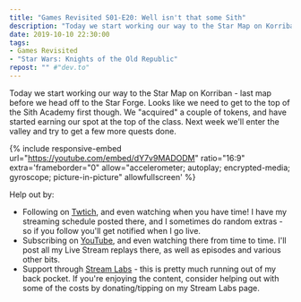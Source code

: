 ```yaml
---
title: "Games Revisited S01-E20: Well isn't that some Sith"
description: "Today we start working our way to the Star Map on Korriban."
date: 2019-10-10 22:30:00
tags:
- Games Revisited
- "Star Wars: Knights of the Old Republic"
repost: "" #"dev.to"
---
```


Today we start working our way to the Star Map on Korriban - last map before we head off to the Star Forge. Looks like we need to get to the top of the Sith Academy first though. We "acquired" a couple of tokens, and have started earning our spot at the top of the class. Next week we'll enter the valley and try to get a few more quests done.
<!--more-->


{% include responsive-embed url="https://youtube.com/embed/dY7v9MADODM" ratio="16:9" extra='frameborder="0" allow="accelerometer; autoplay; encrypted-media; gyroscope; picture-in-picture" allowfullscreen' %}

Help out by:
 * Following on [Twtich](https://twitch.tv/AnonJr_Live), and even watching when you have time! I have my streaming schedule posted there, and I sometimes do random extras - so if you follow you'll get notified when I go live.
 * Subscribing on [YouTube](http://www.youtube.com/channel/UCXafqhKHbkSUIrq0LAuu0tw), and even watching there from time to time. I'll post all my Live Stream replays there, as well as episodes and various other bits.
 * Support through [Stream Labs](https://streamlabs.com/anonjr_live) - this is pretty much running out of my back pocket. If you're enjoying the content, consider helping out with some of the costs by donating/tipping on my Stream Labs page.